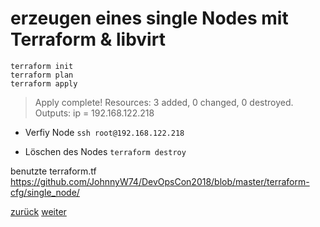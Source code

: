 erzeugen eines single Nodes mit Terraform & libvirt
===

```
terraform init
terraform plan
terraform apply
```
>Apply complete! Resources: 3 added, 0 changed, 0 destroyed.
>Outputs:
>ip = 192.168.122.218

* Verfiy Node ```ssh root@192.168.122.218```

* Löschen des Nodes ```terraform destroy```

benutzte terraform.tf https://github.com/JohnnyW74/DevOpsCon2018/blob/master/terraform-cfg/single_node/

[zurück](https://github.com/JohnnyW74/DevOpsCon2018/blob/master/doc/06-install-terraform.md) [weiter](https://github.com/JohnnyW74/DevOpsCon2018/blob/master/doc/08-create-3-nodes.md)

